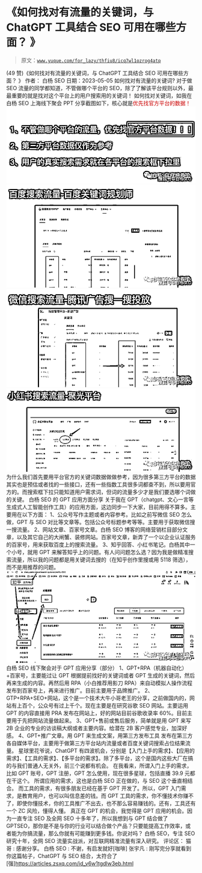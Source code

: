 # 《如何找对有流量的关键词，与 ChatGPT 工具结合 SEO 可用在哪些方面？ 》

> 原文：[`www.yuque.com/for_lazy/thfiu8/icq7wl1ozrog4atp`](https://www.yuque.com/for_lazy/thfiu8/icq7wl1ozrog4atp)

<ne-h2 id="defe6931" data-lake-id="defe6931"><ne-heading-ext><ne-heading-anchor></ne-heading-anchor><ne-heading-fold></ne-heading-fold></ne-heading-ext><ne-heading-content><ne-text id="u0e977425">(49 赞)《如何找对有流量的关键词，与 ChatGPT 工具结合 SEO 可用在哪些方面？ 》</ne-text></ne-heading-content></ne-h2> <ne-p id="ufc6bfdd1" data-lake-id="ufc6bfdd1"><ne-text id="ua16fc4c1">作者： 白杨 SEO</ne-text></ne-p> <ne-p id="u19dc1ef9" data-lake-id="u19dc1ef9"><ne-text id="u51435d4b">日期：2023-05-05</ne-text></ne-p> <ne-p id="ucf7371ed" data-lake-id="ucf7371ed"><ne-text id="ube779abf">如何找对有流量的关键词?</ne-text></ne-p> <ne-p id="u48a96722" data-lake-id="u48a96722"><ne-text id="ua59c77e9">对于做 SEO 流量的同学都知道，不管做哪个平台的 SEO，除了了解该平台规则以外，最最重要的就是找对这个平台上的用户搜索用的关键词！</ne-text></ne-p> <ne-p id="ua981c4cc" data-lake-id="ua981c4cc"><ne-text id="u6854de46">如何找对关键词，如我在白杨 SEO 上海线下聚会 PPT 分享截图如下，核心就是</ne-text><ne-text id="ua140de5a" style="color: rgb(204, 0, 0);">优先找官方平台的数据！</ne-text></ne-p> <ne-p id="ue6d750de" data-lake-id="ue6d750de"><ne-card data-card-name="image" data-card-type="inline" id="YZjzP" data-event-boundary="card">![](img/da40dc0dc84b3c836cc258e8d5f431e5.png)  <ne-p id="u807bad65" data-lake-id="u807bad65"><ne-card data-card-name="image" data-card-type="inline" id="WC1E1" data-event-boundary="card">![](img/8bc6e264a1d740275eee6d8df0462db2.png)  <ne-p id="ufe97cad1" data-lake-id="ufe97cad1"><ne-card data-card-name="image" data-card-type="inline" id="jvn16" data-event-boundary="card">![](img/103b19c61be7a5d36dbd2616e67ba5d4.png)  <ne-p id="u37a41809" data-lake-id="u37a41809"><ne-card data-card-name="image" data-card-type="inline" id="F0SDN" data-event-boundary="card">![](img/dac4e8fa7ab6f94c054cd92374d78118.png)  <ne-p id="u12fcd469" data-lake-id="u12fcd469"><ne-text id="u4860835a">为什么我们首先要用平台官方的关键词数据做做参考，因为很多第三方平台的数据其实也是预估或者找的一些接口，还有一些指数工具很多词都查不到，所以要用官方的。而搜索框下拉只能知道用户需求词，但词的流量多少才是我们要选哪个词做的关键。</ne-text></ne-p> <ne-p id="ud818be97" data-lake-id="ud818be97"><ne-text id="u92e09425" ne-bold="true">白杨 SEO 的 GPT 应用方面分享</ne-text></ne-p> <ne-p id="uf59cc05e" data-lake-id="uf59cc05e"><ne-text id="ubdf99891">关于我在 GPT（chatgpt、文心一言等生成式人工智能创作工具）的应用方面，这边同步一下大家，目前用得不算多。主要用在以下方面：</ne-text></ne-p> <ne-p id="ude037e1c" data-lake-id="ude037e1c"><ne-text id="u9f5fcf25">1、公众号写作主题或者内容参考。比如之前写微信 SEO 怎么做，GPT 与 SEO 对比等文章等。包括公众号标题参考等等。主要用于获取微信搜一搜流量。</ne-text></ne-p> <ne-p id="u1a25907a" data-lake-id="u1a25907a"><ne-text id="u78d6143e">2、网站文章、百家号文章。白杨 SEO 博客的网络营销栏目部分文章，以及其它自己的大闸蟹、装修网站。百家号文章，新弄了一个以企业认证服务的百家号，用来获取百度上的搜索流量。</ne-text></ne-p> <ne-p id="u02c4d0da" data-lake-id="u02c4d0da"><ne-text id="u0c46322c">3、知乎回答、小红书笔记。白杨其中一个小号，就用 GPT 来解答知乎上的问题。有人问问题怎么选？因为我是做精准搜索流量，所以我的问题都是用关键词去搜的（在知乎创作里搜或用 5118 筛选），而不是用推荐的问题。</ne-text></ne-p> <ne-p id="u3652d4ef" data-lake-id="u3652d4ef"><ne-card data-card-name="image" data-card-type="inline" id="LUH7p" data-event-boundary="card">![](img/77478919ca5720f60b267307f93e7fd5.png)  <ne-p id="ud356c866" data-lake-id="ud356c866"><ne-text id="uc24735ad">白杨 SEO 线下聚会对于 GPT 应用分享（部分）</ne-text></ne-p> <ne-p id="u01055675" data-lake-id="u01055675"><ne-text id="u351b037a">1、GPT+RPA（机器自动化）+百家号，主要能过让 GPT 根据提前找好的关键词或者 GPT 生成的关键词，然后再来生成的内容。再然后用 RPA（小白推荐用影刀 RPA）来自动模拟人操作流程发布到百家号上，再来进行推广。目前主要用于品牌推广。</ne-text></ne-p> <ne-p id="u62092902" data-lake-id="u62092902"><ne-text id="uedd9ba69">2、GTP+RPA+SEO+网站，这个是一个技术大牛小哥老王的分享，之前做国内的，网站有上百个，公众号有过上千个。现在主要是在研究谷歌 SEO 网站。主要运用 GPT 的内容直接用 PRA 发布在网站上，好的网站目前谷歌收录率 60%。目前主要用于先把网站流量做起来。</ne-text></ne-p> <ne-p id="uc4543ded" data-lake-id="uc4543ded"><ne-text id="u02fa1934">3、GPT+售前或售后服务，简单就是用 GPT 来写 2B 企业的专业的访谈稿大纲或者主要内容。给潜在 2B 客户感觉专业，加深好感。</ne-text></ne-p> <ne-p id="u4660cd19" data-lake-id="u4660cd19"><ne-text id="ufa4b1056">4、GPT+推广文章。用 GPT 来生成文案，用第三方发布工具 发布在第三方各自媒体平台，主要用于做第三方平台站内流量或者百度关键词搜索占位结果流量。</ne-text></ne-p> <ne-p id="ua3e01f42" data-lake-id="ua3e01f42"><ne-text id="u5c606708">星球里花爷说，ChatGPT 有四波机会，分别是【入门上手的需求】、【应用的需求】、【工具的需求】、【多平台的需求】。除了多平台，这个是国内这些大厂在搞的与我们普通人无关外，前三个说都有机会。</ne-text></ne-p> <ne-p id="u6298d8da" data-lake-id="u6298d8da"><ne-text id="u7574d9aa">在我看来，所谓入门上手的需求，比如 GPT 账号，GPT 注册，GPT 怎么使用，现在很多星球，包括直播 39.9 元都在干这个。</ne-text></ne-p> <ne-p id="u244b3380" data-lake-id="u244b3380"><ne-text id="u7db69593">所谓应用的需求，这也是白杨 SEO 正在做的，与 SEO 这个垂直相结合。</ne-text></ne-p> <ne-p id="u73ddc267" data-lake-id="u73ddc267"><ne-text id="u98a35351">而工具的需求，有很多朋友已经在基于 GPT 开发了。所以，GPT 入门需求，是教育用户，也可以叫信息差的钱。而 GPT 工具的需求，你不懂技术你赚不了，即使你懂技术，你的工具推广不出去，也不那么容易赚钱的。还有，工具还有一个 ZC 风险，懂得人懂。</ne-text></ne-p> <ne-p id="u189bce00" data-lake-id="u189bce00"><ne-text id="uc56d82c7">真正在 GPT 的机会，我觉得是 GPT 应用的机会。因为一直专注 SEO 及全网 SEO 十多年了，所以我想到与 GPT 结合做了 GPTSEO，那你是不是与你的行业可以结合做个产品？只要能提高工作效率，或者能为你搞流量，那么你就有可能赚到更多钱。你说对吗？</ne-text></ne-p> <ne-p id="udcd40adf" data-lake-id="udcd40adf"><ne-text id="u9e3a3bc6">白杨 SEO，专注 SEO 研究十年，全网 SEO 流量实战派，对互联网精准流量有深入研究。</ne-text></ne-p> <ne-hole id="ub3800548" data-lake-id="ub3800548"><ne-card data-card-name="hr" data-card-type="block" id="vngOX" data-event-boundary="card"><ne-p id="u713b8026" data-lake-id="u713b8026"><ne-text id="u3b9a9b81">评论区：</ne-text></ne-p> <ne-p id="u77528ab6" data-lake-id="u77528ab6"><ne-text id="u8d3af05c">猫哥 : 感谢分享。</ne-text> <ne-text id="ud5ff23a8">白杨 SEO : 不谢，有启发就好[咖啡]</ne-text> <ne-text id="uf2a0e6b5">张宇凡 : 刚写完分享就看到你这篇帖子，ChatGPT 与 SEO 结合，太符合了[强]</ne-text>[<ne-text id="ua6340148">https://articles.zsxq.com/id_v6w1tgdlw3eb.html</ne-text>](https://articles.zsxq.com/id_v6w1tgdlw3eb.html)</ne-p></ne-card></ne-hole></ne-card></ne-p></ne-card></ne-p></ne-card></ne-p></ne-card></ne-p></ne-card></ne-p>